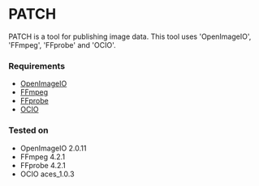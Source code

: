 # PATCH

PATCH is a tool for publishing image data.
This tool uses 'OpenImageIO', 'FFmpeg', 'FFprobe' and 'OCIO'.

### Requirements
* [OpenImageIO](https://github.com/OpenImageIO)
* [FFmpeg](https://github.com/FFmpeg/FFmpeg)
* [FFprobe](https://github.com/FFmpeg/FFmpeg)
* [OCIO](https://github.com/AcademySoftwareFoundation/OpenColorIO)

### Tested on
* OpenImageIO 2.0.11
* FFmpeg 4.2.1
* FFprobe 4.2.1
* OCIO aces_1.0.3